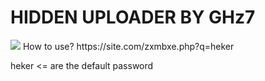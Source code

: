 # HIDDEN UPLOADER BY GHz7
<img src="https://i.ytimg.com/vi/hsk1ndZUUes/maxresdefault.jpg"/>
How to use?
https://site.com/zxmbxe.php?q=heker

heker <= are the default password

